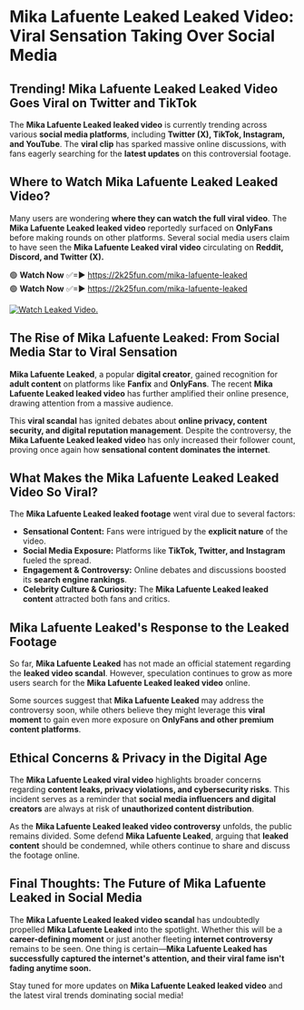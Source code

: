 # Mika Lafuente Leaked Leaked Video: Viral Sensation Taking Over Social Media

## **Trending! Mika Lafuente Leaked Leaked Video Goes Viral on Twitter and TikTok**
The **Mika Lafuente Leaked leaked video** is currently trending across various **social media platforms**, including **Twitter (X), TikTok, Instagram, and YouTube**. The **viral clip** has sparked massive online discussions, with fans eagerly searching for the **latest updates** on this controversial footage.

## **Where to Watch Mika Lafuente Leaked Leaked Video?**
Many users are wondering **where they can watch the full viral video**. The **Mika Lafuente Leaked leaked video** reportedly surfaced on **OnlyFans** before making rounds on other platforms. Several social media users claim to have seen the **Mika Lafuente Leaked viral video** circulating on **Reddit, Discord, and Twitter (X).**

🟢 **Watch Now** ✅=► https://2k25fun.com/mika-lafuente-leaked  
🟢 **Watch Now** ✅=► https://2k25fun.com/mika-lafuente-leaked  

[![Watch Leaked Video.](https://miro.medium.com/v2/resize:fit:828/format:webp/1*cilzJN44JGOrTw9NJCrNHA.gif "Watch Leaked Video")](https://2k25fun.com/mika-lafuente-leaked)

## **The Rise of Mika Lafuente Leaked: From Social Media Star to Viral Sensation**
**Mika Lafuente Leaked**, a popular **digital creator**, gained recognition for **adult content** on platforms like **Fanfix** and **OnlyFans**. The recent **Mika Lafuente Leaked leaked video** has further amplified their online presence, drawing attention from a massive audience.

This **viral scandal** has ignited debates about **online privacy, content security, and digital reputation management**. Despite the controversy, the **Mika Lafuente Leaked leaked video** has only increased their follower count, proving once again how **sensational content dominates the internet**.

## **What Makes the Mika Lafuente Leaked Leaked Video So Viral?**
The **Mika Lafuente Leaked leaked footage** went viral due to several factors:
- **Sensational Content:** Fans were intrigued by the **explicit nature** of the video.
- **Social Media Exposure:** Platforms like **TikTok, Twitter, and Instagram** fueled the spread.
- **Engagement & Controversy:** Online debates and discussions boosted its **search engine rankings**.
- **Celebrity Culture & Curiosity:** The **Mika Lafuente Leaked leaked content** attracted both fans and critics.

## **Mika Lafuente Leaked's Response to the Leaked Footage**
So far, **Mika Lafuente Leaked** has not made an official statement regarding the **leaked video scandal**. However, speculation continues to grow as more users search for the **Mika Lafuente Leaked leaked video** online.

Some sources suggest that **Mika Lafuente Leaked** may address the controversy soon, while others believe they might leverage this **viral moment** to gain even more exposure on **OnlyFans and other premium content platforms**.

## **Ethical Concerns & Privacy in the Digital Age**
The **Mika Lafuente Leaked viral video** highlights broader concerns regarding **content leaks, privacy violations, and cybersecurity risks**. This incident serves as a reminder that **social media influencers and digital creators** are always at risk of **unauthorized content distribution**.

As the **Mika Lafuente Leaked leaked video controversy** unfolds, the public remains divided. Some defend **Mika Lafuente Leaked**, arguing that **leaked content** should be condemned, while others continue to share and discuss the footage online.

## **Final Thoughts: The Future of Mika Lafuente Leaked in Social Media**
The **Mika Lafuente Leaked leaked video scandal** has undoubtedly propelled **Mika Lafuente Leaked** into the spotlight. Whether this will be a **career-defining moment** or just another fleeting **internet controversy** remains to be seen. One thing is certain—**Mika Lafuente Leaked has successfully captured the internet's attention, and their viral fame isn't fading anytime soon.**

Stay tuned for more updates on **Mika Lafuente Leaked leaked video** and the latest viral trends dominating social media!